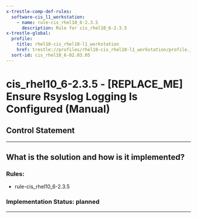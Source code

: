 ```yaml
---
x-trestle-comp-def-rules:
  software-cis_l1_workstation:
    - name: rule-cis_rhel10_6-2.3.5
      description: Rule for cis_rhel10_6-2.3.5
x-trestle-global:
  profile:
    title: rhel10-cis_rhel10-l1_workstation
    href: trestle://profiles/rhel10-cis_rhel10-l1_workstation/profile.json
  sort-id: cis_rhel10_6-02.03.05
---
```


# cis_rhel10_6-2.3.5 - \[REPLACE_ME\] Ensure Rsyslog Logging Is Configured (Manual)

## Control Statement

______________________________________________________________________

## What is the solution and how is it implemented?

<!-- For implementation status enter one of: implemented, partial, planned, alternative, not-applicable -->

<!-- Note that the list of rules under ### Rules: is read-only and changes will not be captured after assembly to JSON -->

<!-- Add control implementation description here for control: cis_rhel10_6-2.3.5 -->

### Rules:

  - rule-cis_rhel10_6-2.3.5

### Implementation Status: planned

______________________________________________________________________
